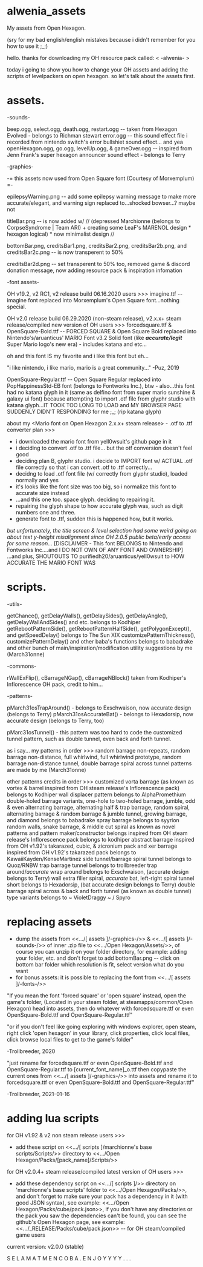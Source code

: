 # alwenia_assets
My assets from Open Hexagon.


(sry for my bad english/english mistakes because i didn't remember for you how to use it ;_;)

hello.
thanks for downloading my OH resource pack called: < -alwenia- >

today i going to show you how to change your OH assets and adding the scripts of levelpackers
on open hexagon. so let's talk about the assets first.

# assets.

-sounds-

beep.ogg, select.ogg, death.ogg, restart.ogg -- taken from Hexagon Evolved - belongs to Richman stewart
error.ogg -- this sound effect file i recorded from nintendo switch's error bullshiet sound effect... and yea
openHexagon.ogg, go.ogg, levelUp.ogg, & gameOver.ogg -- inspired from Jenn Frank's super hexagon announcer sound effect - belongs to Terry

-graphics-

-= this assets now used from Open Square font (Courtesy of Morxemplum) =-

epilepsyWarning.png -- add some epilepsy warning message to make more accurate/elegant, and warning sign replaced to...shocked bowser...? maybe not

titleBar.png -- is now added w/ // (depressed Marchionne (belongs to CorpseSyndrome | Team ARI) + creating some LeaF's MARENOL design * hexagon logical) * now minimalist design //

bottomBar.png, creditsBar1.png, creditsBar2.png, creditsBar2b.png, and creditsBar2c.png -- is now transperent to 50%

creditsBar2d.png -- set transperent to 50% too, removed game & discord donation message, now adding resource pack & inspiration infomation

-font assets-

OH v19.2, v2 RC1, v2 release build 06.16.2020 users >>>
imagine.ttf -- imagine font replaced into Morxemplum's Open Square font...nothing special.

OH v2.0 release build 06.29.2020 (non-steam release), v2.x.x+ steam release/compiled new version of OH users >>>
forcedsquare.ttf & OpenSquare-Bold.ttf -- FORCED SQUARE & Open Square Bold replaced into
Nintendo's/aruanticus' MARIO Font v3.2 Solid font (like ***accurate/legit*** Super Mario logo's new era) - includes katana and etc...

oh and this font IS my favorite and i like this font but eh...

"i like nintendo, i like mario, mario is a great community..." -Puz, 2019

OpenSquare-Regular.ttf -- Open Square Regular replaced into PopHappinessStd-EB font (belongs to Fontworks Inc.),
btw - also...this font had no katana glyph in it (same as delfino font from
super mario sunshine & galaxy ui font) because attempting to import .otf file from glyphr studio with
katana glyph...IT TOOK TOO LONG TO LOAD and MY BROWSER PAGE SUDDENLY DIDN'T RESPONDING for me ;_; (rip katana glyph)

about my <Mario font on Open Hexagon 2.x.x+ steam release> - .otf to .ttf converter plan >>>
- i downloaded the mario font from yell0wsuit's github page in it
- i deciding to convert .otf to .ttf file... but the otf conversion doesn't feel good
- deciding plan B, glyphr studio. i decide to IMPORT font w/ ACTUAL .otf file correctly so that i can convert .otf to .ttf correctly... 
- decidng to load .otf font file (w/ correctly from glyphr studio), loaded normally and yes
- it's looks like the font size was too big, so i normalize this font to accurate size instead
- ...and this one too. space glyph. deciding to repairing it.
- repairing the glyph shape to how accurate glyph was, such as digit numbers one and three.
- generate font to .ttf, sudden this is happened how, but it works.

*but unfortunately, the title screen & level selection had some weird going on about
 text y-height misalignment since OH 2.0.5 public beta/early access for some reason...*
[DISCLAIMER - This font BELONGS to Nintendo and Fontworks Inc....and I DO NOT OWN OF ANY FONT AND OWNERSHIP]
...and plus, SHOUTOUTS TO purifiedh20/aruanticus/yell0wsuit to HOW ACCURATE THE MARIO FONT WAS

# scripts.

-utils-

getChance(), getDelayWalls(), getDelaySides(), getDelayAngle(), getDelayWallAndSides() and etc. belongs to Kodhiper
getRebootPatternSide(), getRebootPatternHalfSide(), getPolygonExcept(), and getSpeedDelay() belongs to The Sun XIX
customizePatternThickness(), customizePatternDelay() and other baba's functions belongs to babadrake
and other bunch of main/inspiration/modification utility suggestions by me (March31onne) 

-commons-

rWallExFlip(), cBarrageNGap(), cBarrageNBlock() taken from Kodhiper's Inflorescence OH pack, credit to him...

-patterns-

pMarch31osTrapAround() - belongs to Exschwaison, now accurate design (belongs to Terry)
pMarch31osAccurateBat() - belongs to Hexadorsip, now accurate design (belongs to Terry, too)

pMarc31osTunnel() - this pattern was too hard to code the customized tunnel pattern, such as double tunnel, even back and forth tunnel.

as i say...
my patterns in order >>>
random barrage non-repeats, random barrage non-distance, full whirlwind, full whirlwind prototype, random barrage non-distance tunnel, double barrage spiral across tunnel patterns are made by me (March31onne)

other patterns credits in order >>>
customized vorta barrage (as known as vortex & barrel inspired from OH steam release's Inflorescence pack) belongs to Kodhiper
wall displacer pattern belongs to AlphaPromethium
double-holed barrage variants, one-hole to two-holed barrage, jumble, odd & even alternating barrage, alternating half & trap barrage, random spiral, alternating barrage & random barrage & jumble tunnel, growing barrage, and diamond belongs to babadrake
spray barrage belongs to syyrion
random walls, snake barrage, & middle cut spiral as known as novel patterns and pattern maker/constructor belongs inspired from OH steam release's Inflorescence pack belongs to kodhiper
abstract barrage inspired from OH v1.92's takarazed, cubic, & zicronium pack and xer barrage inspired from OH v1.92's takarazed pack belongs to KawaiiKayden/KenseMartinez
side tunnel/barrage spiral tunnel belongs to Quoz/RNBW
trap barrage tunnel belongs to trollbreeder
trap around/*accurate* wrap around belongs to Exschwaison, (accurate design belongs to Terry)
wall extra filler spiral, *accurate* bat, left-right spiral tunnel short belongs to Hexadorsip, (bat accurate design belongs to Terry)
double barrage spiral across & back and forth tunnel (as known as double tunnel) type variants belongs to ~ VioletDraggy ~ / Spyro

# replacing assets

- dump the assets from <<.../[ assets ]/-graphics-/>> & <<.../[ assets ]/-sounds-/>> of inner .zip file to <<.../Open Hexagon/Assets/>>,
  of course you can unzip it on your folder directory, for example: adding your folder, etc.
  and don't forget to add bottomBar.png -- click on bottom bar folder which resolution is fit, select version what do you want
- for bonus assets: it is possible to replacing the font from <<.../[ assets ]/-fonts-/>>

"If you mean the font 'forced square' or 'open square' instead, open the game's folder,
(Located in your steam folder, at steamapps/common/Open Hexagon)
head into assets, then do whatever with forcedsquare.ttf or even OpenSquare-Bold.ttf and OpenSquare-Regular.ttf"

"or if you don't feel like going exploring with windows explorer, open steam,
right click 'open hexagon' in your library, click properties, click local files,
click browse local files to get to the game's folder"

-Trollbreeder, 2020

"just rename for forcedsquare.ttf or even OpenSquare-Bold.ttf and OpenSquare-Regular.ttf to [current_font_name]_o.ttf
then copypaste the current ones from <<.../[ assets ]/-graphics-/>> into assets and
rename it to forcedsquare.ttf or even OpenSquare-Bold.ttf and OpenSquare-Regular.ttf"

-Trollbreeder, 2021-01-16

# adding lua scripts

for OH v1.92 & v2 non steam release users >>>
- add these script on <<.../[ scripts ]/marchionne's base scripts/Scripts/>> directory to <<.../Open Hexagon/Packs/[pack_name]/Scripts/>>

for OH v2.0.4+ steam release/compiled latest version of OH users >>>
- add these dependency script on <<.../[ scripts ]/>> directory on 'marchionne's base scripts' folder to <<.../Open Hexagon/Packs/>>,
  and don't forget to make sure your pack has a dependency in it (with good JSON syntax), see example: <<.../Open Hexagon/Packs/cube/pack.json>>,
  if you don't have any directories or the pack you saw the dependencies can't be found, you can see the github's Open Hexagon page, see example: <<.../_RELEASE/Packs/cube/pack.json>> -- for OH steam/compiled game users

current version: v2.0.0 (stable)

S E L A M A T   M E N C O B A .
E N J O Y Y Y Y . . .
